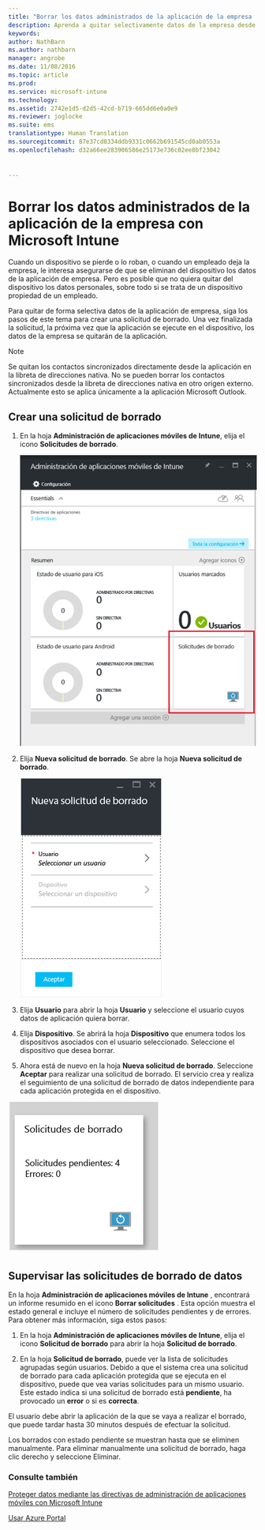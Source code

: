 ```yaml
---
title: "Borrar los datos administrados de la aplicación de la empresa | Microsoft Intune"
description: Aprenda a quitar selectivamente datos de la empresa desde dispositivos de forma remota.
keywords: 
author: NathBarn
ms.author: nathbarn
manager: angrobe
ms.date: 11/08/2016
ms.topic: article
ms.prod: 
ms.service: microsoft-intune
ms.technology: 
ms.assetid: 2742e1d5-d2d5-42cd-b719-665dd6e0a0e9
ms.reviewer: joglocke
ms.suite: ems
translationtype: Human Translation
ms.sourcegitcommit: 87e37cd8334ddb9331c0662b691545cd0ab0553a
ms.openlocfilehash: d32a66ee283906586e25173e736c02ee8bf23042


---
```


# <a name="wipe-managed-company-app-data-with-microsoft-intune"></a>Borrar los datos administrados de la aplicación de la empresa con Microsoft Intune
Cuando un dispositivo se pierde o lo roban, o cuando un empleado deja la empresa, le interesa asegurarse de que se eliminan del dispositivo los datos de la aplicación de empresa. Pero es posible que no quiera quitar del dispositivo los datos personales, sobre todo si se trata de un dispositivo propiedad de un empleado.

Para quitar de forma selectiva datos de la aplicación de empresa, siga los pasos de este tema para crear una solicitud de borrado. Una vez finalizada la solicitud, la próxima vez que la aplicación se ejecute en el dispositivo, los datos de la empresa se quitarán de la aplicación.
>[!NOTE]
> Se quitan los contactos sincronizados directamente desde la aplicación en la libreta de direcciones nativa. No se pueden borrar los contactos sincronizados desde la libreta de direcciones nativa en otro origen externo. Actualmente esto se aplica únicamente a la aplicación Microsoft Outlook.



## <a name="create-a-wipe-request"></a>Crear una solicitud de borrado

1.  En la hoja **Administración de aplicaciones móviles de Intune**, elija el icono **Solicitudes de borrado**.

    ![Captura de pantalla de la hoja Administración de aplicaciones móviles de Intune con los iconos de resumen](../media/AppManagement/AzurePortal_MAM_WipeRequests.png)

2.  Elija **Nueva solicitud de borrado**. Se abre la hoja **Nueva solicitud de borrado**.

    ![Captura de pantalla de la hoja Nueva solicitud de borrado](../media/AppManagement/AzurePortal_MAM_NewWipeRequest.png)

3.  Elija **Usuario** para abrir la hoja **Usuario** y seleccione el usuario cuyos datos de aplicación quiera borrar.

4.  Elija **Dispositivo**.  Se abrirá la hoja **Dispositivo** que enumera todos los dispositivos asociados con el usuario seleccionado.  Seleccione el dispositivo que desea borrar.

5.  Ahora está de nuevo en la hoja **Nueva solicitud de borrado**. Seleccione **Aceptar** para realizar una solicitud de borrado. El servicio crea y realiza el seguimiento de una solicitud de borrado de datos independiente para cada aplicación protegida en el dispositivo.


![Captura de pantalla del icono Solicitudes de borrado ](../media/AppManagement/AzurePortal_MAM_WipeRequestsSummary.png)

## <a name="monitor-your-wipe-requests"></a>Supervisar las solicitudes de borrado de datos
En la hoja **Administración de aplicaciones móviles de Intune** , encontrará un informe resumido en el icono **Borrar solicitudes** .  Esta opción muestra el estado general e incluye el número de solicitudes pendientes y de errores. Para obtener más información, siga estos pasos:

1.  En la hoja **Administración de aplicaciones móviles de Intune**, elija el icono **Solicitud de borrado** para abrir la hoja **Solicitud de borrado**.

2.  En la hoja **Solicitud de borrado**, puede ver la lista de solicitudes agrupadas según usuarios. Debido a que el sistema crea una solicitud de borrado para cada aplicación protegida que se ejecuta en el dispositivo, puede que vea varias solicitudes para un mismo usuario. Este estado indica si una solicitud de borrado está **pendiente**, ha provocado un **error** o si es **correcta**.

El usuario debe abrir la aplicación de la que se vaya a realizar el borrado, que puede tardar hasta 30 minutos después de efectuar la solicitud.

Los borrados con estado pendiente se muestran hasta que se eliminen manualmente.  Para eliminar manualmente una solicitud de borrado, haga clic derecho y seleccione Eliminar.

### <a name="see-also"></a>Consulte también
[Proteger datos mediante las directivas de administración de aplicaciones móviles con Microsoft Intune](protect-app-data-using-mobile-app-management-policies-with-microsoft-intune.md)

[Usar Azure Portal](azure-portal-for-microsoft-intune-mam-policies.md)



<!--HONumber=Dec16_HO2-->


